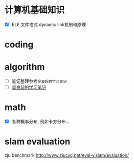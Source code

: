 # 计算机基础知识

* [x] ELF 文件格式 dynamic link机制和原理

# coding

# algorithm
* [ ] 笔记整理参考`吴良超的学习笔记`
* [ ] [吴良超的学习笔记](http://wulc.me/page/6/)

# math
* [x] 各种概率分布, 例如卡方分布...

# slam evaluation
zju benchmark http://www.zjucvg.net/eval-vislam/evaluation/

